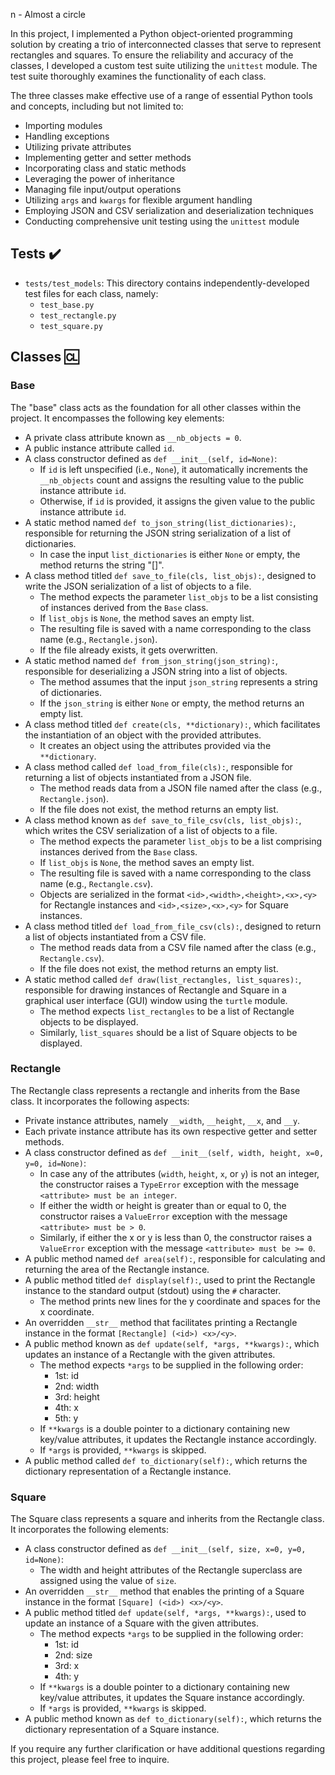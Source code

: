 
n - Almost a circle

In this project, I implemented a Python object-oriented programming solution by creating a trio of interconnected classes that serve to represent rectangles and squares. To ensure the reliability and accuracy of the classes, I developed a custom test suite utilizing the `unittest` module. The test suite thoroughly examines the functionality of each class.

The three classes make effective use of a range of essential Python tools and concepts, including but not limited to:
- Importing modules
- Handling exceptions
- Utilizing private attributes
- Implementing getter and setter methods
- Incorporating class and static methods
- Leveraging the power of inheritance
- Managing file input/output operations
- Utilizing `args` and `kwargs` for flexible argument handling
- Employing JSON and CSV serialization and deserialization techniques
- Conducting comprehensive unit testing using the `unittest` module

## Tests :heavy_check_mark:

- `tests/test_models`: This directory contains independently-developed test files for each class, namely:
  - `test_base.py`
  - `test_rectangle.py`
  - `test_square.py`

## Classes :cl:

### Base

The "base" class acts as the foundation for all other classes within the project. It encompasses the following key elements:

- A private class attribute known as `__nb_objects = 0`.
- A public instance attribute called `id`.
- A class constructor defined as `def __init__(self, id=None)`:
  - If `id` is left unspecified (i.e., `None`), it automatically increments the `__nb_objects` count and assigns the resulting value to the public instance attribute `id`.
  - Otherwise, if `id` is provided, it assigns the given value to the public instance attribute `id`.
- A static method named `def to_json_string(list_dictionaries):`, responsible for returning the JSON string serialization of a list of dictionaries.
  - In case the input `list_dictionaries` is either `None` or empty, the method returns the string "[]".
- A class method titled `def save_to_file(cls, list_objs):`, designed to write the JSON serialization of a list of objects to a file.
  - The method expects the parameter `list_objs` to be a list consisting of instances derived from the `Base` class.
  - If `list_objs` is `None`, the method saves an empty list.
  - The resulting file is saved with a name corresponding to the class name (e.g., `Rectangle.json`).
  - If the file already exists, it gets overwritten.
- A static method named `def from_json_string(json_string):`, responsible for deserializing a JSON string into a list of objects.
  - The method assumes that the input `json_string` represents a string of dictionaries.
  - If the `json_string` is either `None` or empty, the method returns an empty list.
- A class method titled `def create(cls, **dictionary):`, which facilitates the instantiation of an object with the provided attributes.
  - It creates an object using the attributes provided via the `**dictionary`.
- A class method called `def load_from_file(cls):`, responsible for returning a list of objects instantiated from a JSON file.
  - The method reads data from a JSON file named after the class (e.g., `Rectangle.json`).
  - If the file does not exist, the method returns an empty list.
- A class method known as `def save_to_file_csv(cls, list_objs):`, which writes the CSV serialization of a list of objects to a file.
  - The method expects the parameter `list_objs` to be a list comprising instances derived from the `Base` class.
  - If `list_objs` is `None`, the method saves an empty list.
  - The resulting file is saved with a name corresponding to the class name (e.g., `Rectangle.csv`).
  - Objects are serialized in the format `<id>,<width>,<height>,<x>,<y>` for Rectangle instances and `<id>,<size>,<x>,<y>` for Square instances.
- A class method titled `def load_from_file_csv(cls):`, designed to return a list of objects instantiated from a CSV file.
  - The method reads data from a CSV file named after the class (e.g., `Rectangle.csv`).
  - If the file does not exist, the method returns an empty list.
- A static method called `def draw(list_rectangles, list_squares):`, responsible for drawing instances of Rectangle and Square in a graphical user interface (GUI) window using the `turtle` module.
  - The method expects `list_rectangles` to be a list of Rectangle objects to be displayed.
  - Similarly, `list_squares` should be a list of Square objects to be displayed.

### Rectangle

The Rectangle class represents a rectangle and inherits from the Base class. It incorporates the following aspects:

- Private instance attributes, namely `__width`, `__height`, `__x`, and `__y`.
- Each private instance attribute has its own respective getter and setter methods.
- A class constructor defined as `def __init__(self, width, height, x=0, y=0, id=None)`:
  - In case any of the attributes (`width`, `height`, `x`, or `y`) is not an integer, the constructor raises a `TypeError` exception with the message `<attribute> must be an integer`.
  - If either the width or height is greater than or equal to 0, the constructor raises a `ValueError` exception with the message `<attribute> must be > 0`.
  - Similarly, if either the x or y is less than 0, the constructor raises a `ValueError` exception with the message `<attribute> must be >= 0`.
- A public method named `def area(self):`, responsible for calculating and returning the area of the Rectangle instance.
- A public method titled `def display(self):`, used to print the Rectangle instance to the standard output (stdout) using the `#` character.
  - The method prints new lines for the y coordinate and spaces for the x coordinate.
- An overridden `__str__` method that facilitates printing a Rectangle instance in the format `[Rectangle] (<id>) <x>/<y>`.
- A public method known as `def update(self, *args, **kwargs):`, which updates an instance of a Rectangle with the given attributes.
  - The method expects `*args` to be supplied in the following order:
    - 1st: id
    - 2nd: width
    - 3rd: height
    - 4th: x
    - 5th: y
  - If `**kwargs` is a double pointer to a dictionary containing new key/value attributes, it updates the Rectangle instance accordingly.
  - If `*args` is provided, `**kwargs` is skipped.
- A public method called `def to_dictionary(self):`, which returns the dictionary representation of a Rectangle instance.

### Square

The Square class represents a square and inherits from the Rectangle class. It incorporates the following elements:

- A class constructor defined as `def __init__(self, size, x=0, y=0, id=None)`:
  - The width and height attributes of the Rectangle superclass are assigned using the value of `size`.
- An overridden `__str__` method that enables the printing of a Square instance in the format `[Square] (<id>) <x>/<y>`.
- A public method titled `def update(self, *args, **kwargs):`, used to update an instance of a Square with the given attributes.
  - The method expects `*args` to be supplied in the following order:
    - 1st: id
    - 2nd: size
    - 3rd: x
    - 4th: y
  - If `**kwargs` is a double pointer to a dictionary containing new key/value attributes, it updates the Square instance accordingly.
  - If `*args` is provided, `**kwargs` is skipped.
- A public method known as `def to_dictionary(self):`, which returns the dictionary representation of a Square instance.

If you require any further clarification or have additional questions regarding this project, please feel free to inquire.

